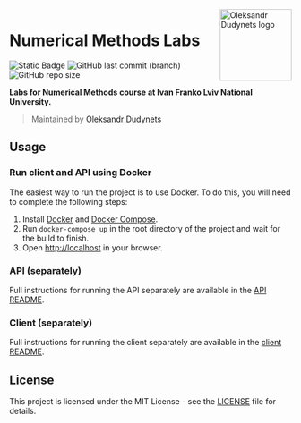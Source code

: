 <a href="https://github.com/dudynets/Cpp-Course-Assignments">
  <img align="right" src="https://user-images.githubusercontent.com/39008921/191470114-c074b17f-1c88-4af3-b089-1b14418cabf5.png" alt="Oleksandr Dudynets logo" width="128"/>
</a>

# Numerical Methods Labs

<p>
    <img alt="Static Badge" src="https://img.shields.io/badge/Second%20Year-2023--2024-blue?style=flat-square">
    <img alt="GitHub last commit (branch)" src="https://img.shields.io/github/last-commit/dudynets/Numerical-Methods-Labs/main?style=flat-square&logo=github">
    <img alt="GitHub repo size" src="https://img.shields.io/github/repo-size/dudynets/Numerical-Methods-Labs?style=flat-square">
</p>

**Labs for Numerical Methods course at Ivan Franko Lviv National University.**

> Maintained by [Oleksandr Dudynets](https://dudynets.dev)

## Usage

### Run client and API using Docker

The easiest way to run the project is to use Docker. To do this, you will need to complete the following steps:

1. Install [Docker](https://docs.docker.com/get-docker/) and [Docker Compose](https://docs.docker.com/compose/install/).
2. Run `docker-compose up` in the root directory of the project and wait for the build to finish.
3. Open [http://localhost](http://localhost) in your browser.

### API (separately)

Full instructions for running the API separately are available in the [API README](src/api/README.md).

### Client (separately)

Full instructions for running the client separately are available in the [client README](src/client/README.md).

## License

This project is licensed under the MIT License - see the [LICENSE](LICENSE) file for details.
